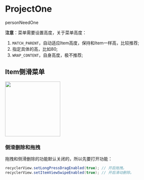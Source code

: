 # ProjectOne
personNeedOne

**注意**：菜单需要设置高度，关于菜单高度：
1. `MATCH_PARENT`，自动适应Item高度，保持和Item一样高，比较推荐;
2. 指定具体的高，比如80;
3. `WRAP_CONTENT`，自身高度，极不推荐;

## Item侧滑菜单
<image src="./xq-1.gif" width="180px"/>

### 侧滑删除和拖拽
拖拽和侧滑删除的功能默认关闭的，所以先要打开功能：
```java
recyclerView.setLongPressDragEnabled(true); // 开启拖拽。
recyclerView.setItemViewSwipeEnabled(true); // 开启滑动删除。
```
